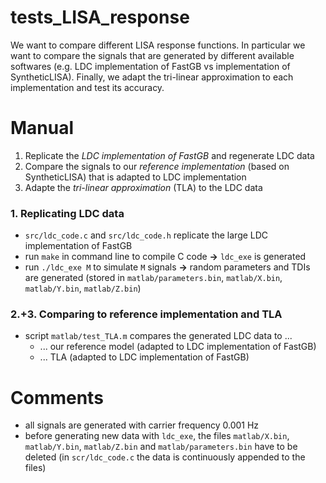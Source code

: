 # tests_LISA_response
We want to compare different LISA response functions. In particular we want to compare the signals that are generated by different available softwares (e.g. LDC implementation of FastGB vs implementation of SyntheticLISA). Finally, we adapt the tri-linear approximation to each implementation and test its accuracy.

# Manual

1. Replicate the _LDC implementation of FastGB_ and regenerate LDC data
2. Compare the signals to our _reference implementation_ (based on SyntheticLISA) that is adapted to LDC implementation
3. Adapte the _tri-linear approximation_ (TLA) to the LDC data

### 1. Replicating LDC data

- `src/ldc_code.c` and `src/ldc_code.h` replicate the large LDC implementation of FastGB
- run `make` in command line to compile C code
  **&rarr;** `ldc_exe` is generated
- run `./ldc_exe M` to simulate `M` signals
  **&rarr;** random parameters and TDIs are generated (stored in `matlab/parameters.bin`, `matlab/X.bin`, `matlab/Y.bin`, `matlab/Z.bin`)

### 2.+3. Comparing to reference implementation and TLA

- script `matlab/test_TLA.m` compares the generated LDC data to ...
  - ... our reference model (adapted to LDC implementation of FastGB)
  - ... TLA (adapted to LDC implementation of FastGB)

# Comments

- all signals are generated with carrier frequency 0.001 Hz
- before generating new data with `ldc_exe`, the files `matlab/X.bin`, `matlab/Y.bin`, `matlab/Z.bin` and `matlab/parameters.bin` have to be deleted (in `scr/ldc_code.c` the data is continuously appended to the files)
